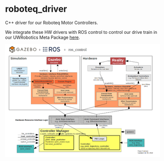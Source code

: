 # roboteq_driver

C++ driver for our Roboteq Motor Controllers.

We integrate these HW drivers with ROS control to control our drive train in our UWRobotics Meta Package [here](https://github.com/uwrobotics/uwrt_mars_rover/tree/master/uwrt_mars_rover_control).

![Alt text](samples/ros_control.png?raw=true "Title")
